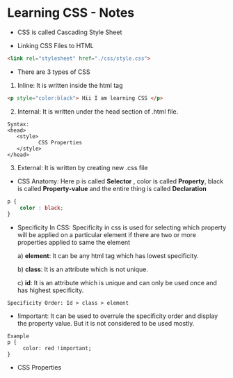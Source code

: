 # Learning CSS - Notes

*  CSS is called Cascading Style Sheet

* Linking CSS Files  to HTML 

```html
<link rel="stylesheet" href="./css/style.css">
```
- There are 3 types of CSS

1) Inline: It is written inside the html tag
   
```html
<p style="color:black"> Hii I am learning CSS </p>
```
   

2) Internal: It is written under the head section of .html file.
   
```
Syntax:
<head>
   <style>
          CSS Properties
   </style>
</head>
``` 

3) External: It is written by creating new .css file
   
- CSS Anatomy: Here p is called **Selector** , color is called **Property**, black is called **Property-value** and the entire thing is called **Declaration**
  
```css
p {
    color : black;
}
```

- Specificity In CSS: Specificity in css is used for selecting which property will be applied on a particular element if there are two or more properties applied to same the element

  
  a) **element**: It can be any html tag which has lowest specificity.

  
  b) **class**: It is an attribute which is not unique.

  c) **id**: It is an attribute which is unique and can only be used once and has highest specificity.

```
Specificity Order: Id > class > element
```
- !important: It can be used to overrule the specificity order and display the property value. But it is not considered to be used mostly.
```
Example
p {
     color: red !important;
}
```

- CSS Properties

